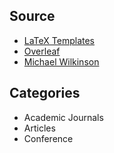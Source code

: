 ## Source
- [LaTeX Templates](https://www.latextemplates.com/)
- [Overleaf](https://www.overleaf.com/latex/templates)
- [Michael Wilkinson](http://www.cs.rug.nl/~michael/index.html?lectures.html&3)

## Categories
- Academic Journals
- Articles
- Conference